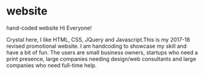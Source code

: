 # website
hand-coded website
Hi Everyone!

Crystal here, I like HTML, CSS, JQuery and Javascript.This is my 2017-18 revised promotional website. I am handcoding to showcase my skill and have a bit of fun. The users are small business owners, startups who need a print presence, large companies needing design/web consultants and large companies who need full-time help.
